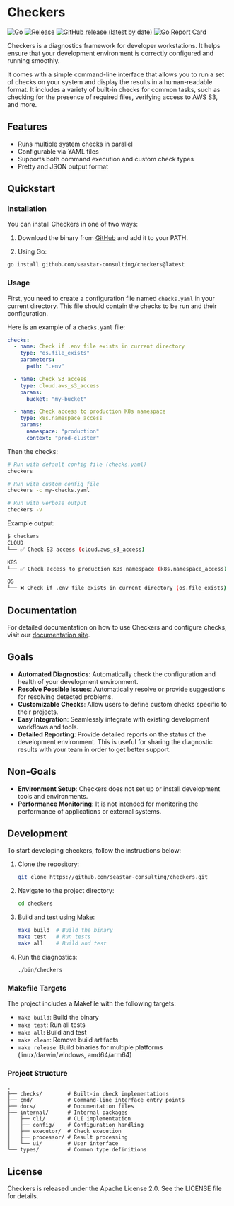 # Checkers

[![Go](https://github.com/seastar-consulting/checkers/actions/workflows/go.yml/badge.svg)](https://github.com/seastar-consulting/checkers/actions/workflows/go.yml)
[![Release](https://github.com/seastar-consulting/checkers/actions/workflows/release.yml/badge.svg)](https://github.com/seastar-consulting/checkers/actions/workflows/release.yml)
[![GitHub release (latest by date)](https://img.shields.io/github/v/release/seastar-consulting/checkers)](https://github.com/seastar-consulting/checkers/releases/latest)
[![Go Report Card](https://goreportcard.com/badge/github.com/seastar-consulting/checkers)](https://goreportcard.com/report/github.com/seastar-consulting/checkers)

Checkers is a diagnostics framework for developer workstations. It helps ensure
that your development environment is correctly configured and running smoothly.

It comes with a simple command-line interface that allows you to run a set of
checks on your system and display the results in a human-readable format. It includes a
variety of built-in checks for common tasks, such as checking for the presence of
required files, verifying access to AWS S3, and more.

## Features

- Runs multiple system checks in parallel
- Configurable via YAML files
- Supports both command execution and custom check types
- Pretty and JSON output format

## Quickstart

### Installation

You can install Checkers in one of two ways:

1. Download the binary from [GitHub](https://github.com/seastar-consulting/checkers/releases/latest)
   and add it to your PATH.

2. Using Go:
```bash
go install github.com/seastar-consulting/checkers@latest
```

### Usage

First, you need to create a configuration file named `checks.yaml` in your
current directory. This file should contain the checks to be run and their
configuration.

Here is an example of a `checks.yaml` file:

```yaml
checks:
  - name: Check if .env file exists in current directory
    type: "os.file_exists"
    parameters:
      path: ".env"

  - name: Check S3 access
    type: cloud.aws_s3_access
    params:
      bucket: "my-bucket"

  - name: Check access to production K8s namespace
    type: k8s.namespace_access
    params:
      namespace: "production"
      context: "prod-cluster"
```

Then the checks:

```bash
# Run with default config file (checks.yaml)
checkers

# Run with custom config file
checkers -c my-checks.yaml

# Run with verbose output
checkers -v
```

Example output:
```bash
$ checkers
CLOUD
└── ✅ Check S3 access (cloud.aws_s3_access)

K8S
└── ✅ Check access to production K8s namespace (k8s.namespace_access)

OS
└── ❌ Check if .env file exists in current directory (os.file_exists)
```

## Documentation

For detailed documentation on how to use Checkers and configure checks, visit
our [documentation site](https://seastar-consulting.github.io/checkers/).

## Goals

- **Automated Diagnostics**: Automatically check the configuration and health of your development environment.
- **Resolve Possible Issues**: Automatically resolve or provide suggestions for resolving detected problems.
- **Customizable Checks**: Allow users to define custom checks specific to their projects.
- **Easy Integration**: Seamlessly integrate with existing development workflows and tools.
- **Detailed Reporting**: Provide detailed reports on the status of the development environment. This is useful for
  sharing the diagnostic results with your team in order to get better support.

## Non-Goals

- **Environment Setup**: Checkers does not set up or install development tools and environments.
- **Performance Monitoring**: It is not intended for monitoring the performance of applications or external systems.

## Development

To start developing checkers, follow the instructions below:

1. Clone the repository:
    ```sh
    git clone https://github.com/seastar-consulting/checkers.git
    ```
2. Navigate to the project directory:
    ```sh
    cd checkers
    ```
3. Build and test using Make:
    ```sh
    make build  # Build the binary
    make test   # Run tests
    make all    # Build and test
    ```
4. Run the diagnostics:
    ```sh
    ./bin/checkers
    ```

### Makefile Targets

The project includes a Makefile with the following targets:

- `make build`: Build the binary
- `make test`: Run all tests
- `make all`: Build and test
- `make clean`: Remove build artifacts
- `make release`: Build binaries for multiple platforms (linux/darwin/windows, amd64/arm64)

### Project Structure

```
.
├── checks/        # Built-in check implementations
├── cmd/           # Command-line interface entry points
├── docs/          # Documentation files
├── internal/      # Internal packages
│   ├── cli/       # CLI implementation
│   ├── config/    # Configuration handling
│   ├── executor/  # Check execution
│   ├── processor/ # Result processing
│   └── ui/        # User interface
└── types/         # Common type definitions
```

## License

Checkers is released under the Apache License 2.0. See the LICENSE file for details.
